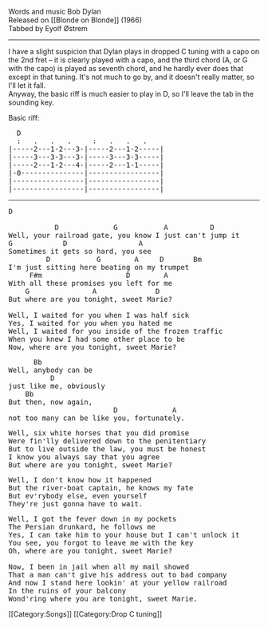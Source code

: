 Words and music Bob Dylan<br>
Released on [[Blonde on Blonde]] (1966)<br>
Tabbed by Eyolf Østrem

----
I have a slight suspicion that Dylan plays in dropped C tuning with a capo on the 2nd fret – it is clearly played with a capo, and the third chord (A, or G with the capo) is played as seventh chord, and he hardly ever does that except in that tuning. It's not much to go by, and it doesn't really matter, so I'll let it fall.<br>
Anyway, the basic riff is much easier to play in D, so I'll leave the tab in the sounding key.

Basic riff:

<pre class="tab">
  D
  :   .   .   .     :   .   .   .
|-----2---1-2---3-|-----2---1-2-----|
|-----3---3-3---3-|-----3---3-3-----|
|-----2---1-2---4-|-----2---1-1-----|
|-0---------------|-----------------|
|-----------------|-----------------|
|-----------------|-----------------|
</pre>

----
<pre class="verse">
D

           D             G           A          D
Well, your railroad gate, you know I just can't jump it
G            D                 A
Sometimes it gets so hard, you see
         D           G        A     D       Bm
I'm just sitting here beating on my trumpet
     F#m                    D        A
With all these promises you left for me
    G               A              D
But where are you tonight, sweet Marie?

Well, I waited for you when I was half sick
Yes, I waited for you when you hated me
Well, I waited for you inside of the frozen traffic
When you knew I had some other place to be
Now, where are you tonight, sweet Marie?
</pre>

<pre class="refrain">
      Bb
Well, anybody can be
          D
just like me, obviously
    Bb
But then, now again,
                         D             A
not too many can be like you, fortunately.
</pre>

<pre class="verse">
Well, six white horses that you did promise
Were fin'lly delivered down to the penitentiary
But to live outside the law, you must be honest
I know you always say that you agree
But where are you tonight, sweet Marie?
</pre>

<pre class="refrain">
Well, I don't know how it happened
But the river-boat captain, he knows my fate
But ev'rybody else, even yourself
They're just gonna have to wait.
</pre>

<pre class="verse">
Well, I got the fever down in my pockets
The Persian drunkard, he follows me
Yes, I can take him to your house but I can't unlock it
You see, you forgot to leave me with the key
Oh, where are you tonight, sweet Marie?

Now, I been in jail when all my mail showed
That a man can't give his address out to bad company
And now I stand here lookin' at your yellow railroad
In the ruins of your balcony
Wond'ring where you are tonight, sweet Marie.
</pre>

[[Category:Songs]]
[[Category:Drop C tuning]]